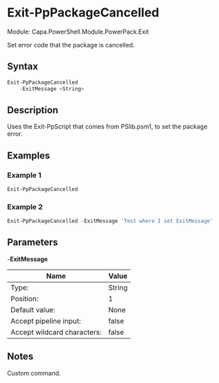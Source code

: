 # Exit-PpPackageCancelled
Module: Capa.PowerShell.Module.PowerPack.Exit

Set error code that the package is cancelled.

## Syntax

```powershell
Exit-PpPackageCancelled
	-ExitMessage <String>
```

## Description

Uses the Exit-PpScript that comes from PSlib.psm1, to set the package error.

## Examples

### Example 1
```powershell
Exit-PpPackageCancelled
```
    
### Example 2
```powershell
Exit-PpPackageCancelled -ExitMessage 'Test where I set ExitMessage'
```
    

## Parameters

-**ExitMessage**


| Name | Value |
| ---- | ---- |
| Type: | String |
| Position: | 1 | 
| Default value: | None | 
| Accept pipeline input: | false | 
| Accept wildcard characters: | false | 


## Notes

Custom command.
